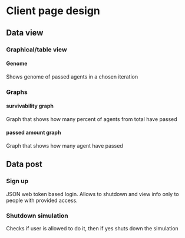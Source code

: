 # Client page design

## Data view

### Graphical/table view
#### Genome
Shows genome of passed agents in a chosen iteration

### Graphs
#### survivability graph
Graph that shows how many percent of agents from total have passed

#### passed amount graph
Graph that shows how many agent have passed


## Data post

### Sign up
JSON web token based login. Allows to shutdown and view info only to people with provided access.

### Shutdown simulation
Checks if user is allowed to do it, then if yes shuts down the simulation